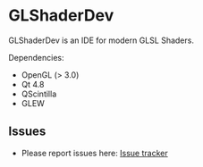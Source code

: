 # GLShaderDev

GLShaderDev is an IDE for modern GLSL Shaders.

Dependencies:
- OpenGL (> 3.0)
- Qt 4.8
- QScintilla
- GLEW

## Issues

* Please report issues here: [Issue tracker](https://github.com/Ryp/GLShaderDev/issues)
